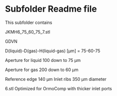 # Subfolder Readme file
This subfolder contains

JKMH6_75_60_75_7.stl

GDVN

D(liquid)-D(gas)-H(liquid-gas) [µm] 
= 75-60-75

Aperture for liquid
100 down to 75 µm

Aperture for gas
200 down to 60 µm

Reference edge 140 µm
Inlet ribs 350 µm diameter

6.stl
Optimized for OrmoComp with thicker inlet ports
